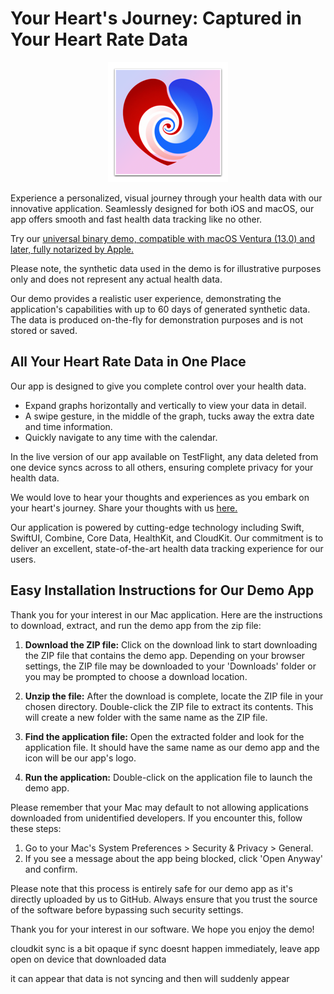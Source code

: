 # Your Heart's Journey: Captured in Your Heart Rate Data

<p align="center">
    <img src="image/icon-192.png">
</p>

Experience a personalized, visual journey through your health data with our innovative application.
Seamlessly designed for both iOS and macOS, our app offers smooth and fast health data tracking like no other.

Try our [universal binary demo, compatible with macOS Ventura (13.0) and later, fully notarized by Apple.](https://github.com/d108/Heart-Journey-Demo/releases/download/1.0.0/Heart-Journey-Demo.zip) 

Please note, the synthetic data used in the demo is for illustrative purposes only and does not represent any actual health data.

Our demo provides a realistic user experience, demonstrating the application's capabilities with up to 60 days of generated synthetic data.
The data is produced on-the-fly for demonstration purposes and is not stored or saved.

## All Your Heart Rate Data in One Place

Our app is designed to give you complete control over your health data.

- Expand graphs horizontally and vertically to view your data in detail.
- A swipe gesture, in the middle of the graph, tucks away the extra date and time information.
- Quickly navigate to any time with the calendar.

In the live version of our app available on TestFlight, any data deleted from one device syncs across to all others, ensuring complete privacy for your health data.

We would love to hear your thoughts and experiences as you embark on your heart's journey.
Share your thoughts with us [here.](https://medium.com/@ikiapps/building-a-reliable-and-performant-heart-rate-graphing-app-df2d224e71b4)

Our application is powered by cutting-edge technology including Swift, SwiftUI, Combine, Core Data, HealthKit, and CloudKit.
Our commitment is to deliver an excellent, state-of-the-art health data tracking experience for our users.

## Easy Installation Instructions for Our Demo App

Thank you for your interest in our Mac application. Here are the instructions to download, extract, and run the demo app from the zip file:

1. **Download the ZIP file:** Click on the download link to start downloading the ZIP file that contains the demo app. Depending on your browser settings, the ZIP file may be downloaded to your 'Downloads' folder or you may be prompted to choose a download location.

2. **Unzip the file:** After the download is complete, locate the ZIP file in your chosen directory. Double-click the ZIP file to extract its contents. This will create a new folder with the same name as the ZIP file.

3. **Find the application file:** Open the extracted folder and look for the application file. It should have the same name as our demo app and the icon will be our app's logo.

4. **Run the application:** Double-click on the application file to launch the demo app.

Please remember that your Mac may default to not allowing applications downloaded from unidentified developers. If you encounter this, follow these steps:

1. Go to your Mac's System Preferences > Security & Privacy > General.
2. If you see a message about the app being blocked, click 'Open Anyway' and confirm.

Please note that this process is entirely safe for our demo app as it's directly uploaded by us to GitHub. Always ensure that you trust the source of the software before bypassing such security settings.

Thank you for your interest in our software. We hope you enjoy the demo!

cloudkit sync is a bit opaque
if sync doesnt happen immediately,
leave app open on device that downloaded data

it can appear that data is not syncing
and then will suddenly appear

